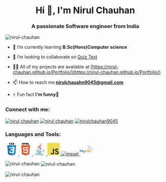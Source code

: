 <h1 align="center">Hi 👋, I'm Nirul Chauhan</h1>
<h3 align="center">A passionate Software engineer from India</h3>

<p align="left"> <img src="https://komarev.com/ghpvc/?username=nirul-chauhan&label=Profile%20views&color=0e75b6&style=flat" alt="nirul-chauhan" /> </p>

- 🌱 I’m currently learning **B.Sc(Hons)Computer science**

- 👯 I’m looking to collaborate on [Quiz Text](https://nirul-chauhan.github.io/quiz-Text/)

- 👨‍💻 All of my projects are available at [https://nirul-chauhan.github.io/Portfolio/](https://nirul-chauhan.github.io/Portfolio/)

- 📫 How to reach me **nirulchauahn9045@gmail.com**

- ⚡ Fun fact **I'm funny🤗**

<h3 align="left">Connect with me:</h3>
<p align="left">
<a href="https://linkedin.com/in/nirul chauhan" target="blank"><img align="center" src="https://raw.githubusercontent.com/rahuldkjain/github-profile-readme-generator/master/src/images/icons/Social/linked-in-alt.svg" alt="nirul chauhan" height="30" width="40" /></a>
<a href="https://fb.com/nirul chauhan" target="blank"><img align="center" src="https://raw.githubusercontent.com/rahuldkjain/github-profile-readme-generator/master/src/images/icons/Social/facebook.svg" alt="nirul chauhan" height="30" width="40" /></a>
<a href="https://www.hackerearth.com/nirulchauhan9045" target="blank"><img align="center" src="https://raw.githubusercontent.com/rahuldkjain/github-profile-readme-generator/master/src/images/icons/Social/hackerearth.svg" alt="nirulchauhan9045" height="30" width="40" /></a>
</p>

<h3 align="left">Languages and Tools:</h3>
<p align="left"> <a href="https://www.w3schools.com/css/" target="_blank" rel="noreferrer"> <img src="https://raw.githubusercontent.com/devicons/devicon/master/icons/css3/css3-original-wordmark.svg" alt="css3" width="40" height="40"/> </a> <a href="https://www.w3.org/html/" target="_blank" rel="noreferrer"> <img src="https://raw.githubusercontent.com/devicons/devicon/master/icons/html5/html5-original-wordmark.svg" alt="html5" width="40" height="40"/> </a> <a href="https://www.java.com" target="_blank" rel="noreferrer"> <img src="https://raw.githubusercontent.com/devicons/devicon/master/icons/java/java-original.svg" alt="java" width="40" height="40"/> </a> <a href="https://developer.mozilla.org/en-US/docs/Web/JavaScript" target="_blank" rel="noreferrer"> <img src="https://raw.githubusercontent.com/devicons/devicon/master/icons/javascript/javascript-original.svg" alt="javascript" width="40" height="40"/> </a> <a href="https://www.microsoft.com/en-us/sql-server" target="_blank" rel="noreferrer"> <img src="https://www.svgrepo.com/show/303229/microsoft-sql-server-logo.svg" alt="mssql" width="40" height="40"/> </a> <a href="https://www.mysql.com/" target="_blank" rel="noreferrer"> <img src="https://raw.githubusercontent.com/devicons/devicon/master/icons/mysql/mysql-original-wordmark.svg" alt="mysql" width="40" height="40"/> </a> </p>

<p><img align="left" src="https://github-readme-stats.vercel.app/api/top-langs?username=nirul-chauhan&show_icons=true&locale=en&layout=compact" alt="nirul-chauhan" /></p>

<p>&nbsp;<img align="center" src="https://github-readme-stats.vercel.app/api?username=nirul-chauhan&show_icons=true&locale=en" alt="nirul-chauhan" /></p>

<p><img align="center" src="https://github-readme-streak-stats.herokuapp.com/?user=nirul-chauhan&" alt="nirul-chauhan" /></p>

